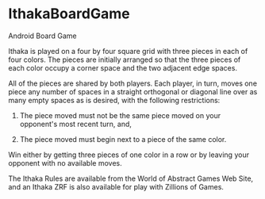 # IthakaBoardGame
Android Board Game

Ithaka is played on a four by four square grid with three pieces in each of four colors. The pieces are initially arranged so that the three pieces of each color occupy a corner space and the two adjacent edge spaces.

All of the pieces are shared by both players. Each player, in turn, moves one piece any number of spaces in a straight orthogonal or diagonal line over as many empty spaces as is desired, with the following restrictions:

1) The piece moved must not be the same piece moved on your opponent's most recent turn, and,

2) The piece moved must begin next to a piece of the same color.

Win either by getting three pieces of one color in a row or by leaving your opponent with no available moves.

The Ithaka Rules are available from the World of Abstract Games Web Site, and an Ithaka ZRF is also available for play with Zillions of Games.

